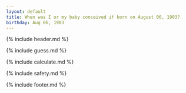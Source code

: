 ```yaml
---
layout: default
title: When was I or my baby conceived if born on August 06, 1903?
birthday: Aug 06, 1903
---
```


{% include header.md %}

{% include guess.md %}

{% include calculate.md %}

{% include safety.md %}

{% include footer.md %}



